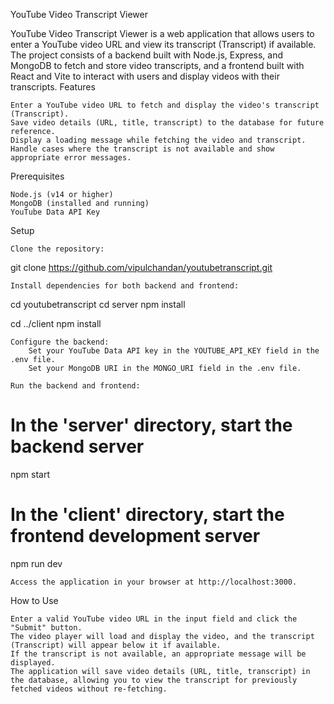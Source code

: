 YouTube Video Transcript Viewer

YouTube Video Transcript Viewer is a web application that allows users to enter a YouTube video URL and view its transcript (Transcript) if available. The project consists of a backend built with Node.js, Express, and MongoDB to fetch and store video transcripts, and a frontend built with React and Vite to interact with users and display videos with their transcripts.
Features

    Enter a YouTube video URL to fetch and display the video's transcript (Transcript).
    Save video details (URL, title, transcript) to the database for future reference.
    Display a loading message while fetching the video and transcript.
    Handle cases where the transcript is not available and show appropriate error messages.

Prerequisites

    Node.js (v14 or higher)
    MongoDB (installed and running)
    YouTube Data API Key

Setup

    Clone the repository:

git clone https://github.com/vipulchandan/youtubetranscript.git

    Install dependencies for both backend and frontend:

cd youtubetranscript
cd server
npm install

cd ../client
npm install

    Configure the backend:
        Set your YouTube Data API key in the YOUTUBE_API_KEY field in the .env file.
        Set your MongoDB URI in the MONGO_URI field in the .env file.

    Run the backend and frontend:

# In the 'server' directory, start the backend server
npm start

# In the 'client' directory, start the frontend development server
npm run dev

    Access the application in your browser at http://localhost:3000.

How to Use

    Enter a valid YouTube video URL in the input field and click the "Submit" button.
    The video player will load and display the video, and the transcript (Transcript) will appear below it if available.
    If the transcript is not available, an appropriate message will be displayed.
    The application will save video details (URL, title, transcript) in the database, allowing you to view the transcript for previously fetched videos without re-fetching.
